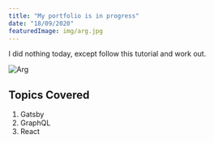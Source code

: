 ```yaml
---
title: "My portfolio is in progress"
date: "18/09/2020"
featuredImage: img/arg.jpg
---
```


I did nothing today, except follow this tutorial and work out. 

![Arg](img/arg.jpg)


## Topics Covered 

1. Gatsby
2. GraphQL
3. React